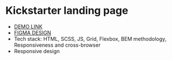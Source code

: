 # Kickstarter landing page
* [DEMO LINK](https://<your_account>.github.io/Kickstarter/)
* [FIGMA DESIGN](https://www.figma.com/file/Ujp7bCFuvuJlkn8TSbQPSZ/%E2%84%9611-(kickstarter)?node-id=0%3A1)
* Tech stack: HTML, SCSS, JS, Grid, Flexbox, BEM methodology, Responsiveness and cross-browser 
* Responsive design



  

